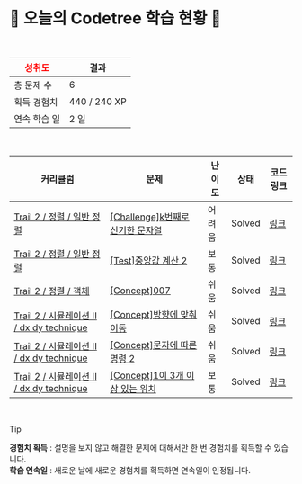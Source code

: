 # 🌲 오늘의 Codetree 학습 현황 🌲

<br />

| <span style="color:red;display:block;text-align:center;"> **성취도**</span> | 결과 |
|---|---|
| 총 문제 수 | 6 |
| 획득 경험치 | 440 / 240 XP |
| 연속 학습 일 | 2 일 |

<br />

|커리큘럼|문제|난이도|상태|코드 링크|
|---|---|---|---|---|
|[Trail 2 / 정렬 / 일반 정렬](https://www.codetree.ai/trail-info/novice-mid/)|[[Challenge]k번째로 신기한 문자열](https://www.codetree.ai/trails/complete/curated-cards/challenge-kth-special-string/)|어려움|Solved|[링크](https://github.com/tldjfj123/PS/blob/main/250120/k%EB%B2%88%EC%A7%B8%EB%A1%9C%20%EC%8B%A0%EA%B8%B0%ED%95%9C%20%EB%AC%B8%EC%9E%90%EC%97%B4/kth-special-string.java)|
|[Trail 2 / 정렬 / 일반 정렬](https://en.codetree.ai/trail-info/novice-mid/)|[[Test]중앙값 계산 2](https://en.codetree.ai/trails/complete/curated-cards/test-get-median-2/)|보통|Solved|[링크](https://github.com/tldjfj123/PS/blob/main/250120/%EC%A4%91%EC%95%99%EA%B0%92%20%EA%B3%84%EC%82%B0%202/get-median-2.java)|
|[Trail 2 / 정렬 / 객체](https://www.codetree.ai/trail-info/novice-mid/)|[[Concept]007](https://www.codetree.ai/trails/complete/curated-cards/intro-007/)|쉬움|Solved|[링크](https://github.com/tldjfj123/PS/blob/main/250120/007/007.java)|
|[Trail 2 / 시뮬레이션 II / dx dy technique](https://en.codetree.ai/trail-info/novice-mid/)|[[Concept]방향에 맞춰 이동](https://en.codetree.ai/trails/complete/curated-cards/intro-move-in-direction/)|쉬움|Solved|[링크](https://github.com/tldjfj123/PS/blob/main/250120/%EB%B0%A9%ED%96%A5%EC%97%90%20%EB%A7%9E%EC%B6%B0%20%EC%9D%B4%EB%8F%99/move-in-direction.java)|
|[Trail 2 / 시뮬레이션 II / dx dy technique](https://www.codetree.ai/trail-info/novice-mid/)|[[Concept]문자에 따른 명령 2](https://www.codetree.ai/trails/complete/curated-cards/intro-text-based-commands2/)|쉬움|Solved|[링크](https://github.com/tldjfj123/PS/blob/main/250120/%EB%AC%B8%EC%9E%90%EC%97%90%20%EB%94%B0%EB%A5%B8%20%EB%AA%85%EB%A0%B9%202/text-based-commands2.java)|
|[Trail 2 / 시뮬레이션 II / dx dy technique](https://www.codetree.ai/trail-info/novice-mid/)|[[Concept]1이 3개 이상 있는 위치](https://www.codetree.ai/trails/complete/curated-cards/intro-place-more-than-3-ones/)|보통|Solved|[링크](https://github.com/tldjfj123/PS/blob/main/250120/1%EC%9D%B4%203%EA%B0%9C%20%EC%9D%B4%EC%83%81%20%EC%9E%88%EB%8A%94%20%EC%9C%84%EC%B9%98/place-more-than-3-ones.java)|


<br />

> [!TIP]
> **경험치 획득** : 설명을 보지 않고 해결한 문제에 대해서만 한 번 경험치를 획득할 수 있습니다.  
> **학습 연속일** : 새로운 날에 새로운 경험치를 획득하면 연속일이 인정됩니다.

